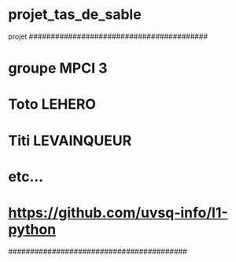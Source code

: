 # projet_tas_de_sable
projet
#########################################
# groupe MPCI 3
# Toto LEHERO
# Titi LEVAINQUEUR
# etc...
# https://github.com/uvsq-info/l1-python
#########################################
